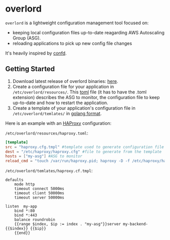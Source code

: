 # overlord

`overlord` is a lightweight configuration management tool focused on:

* keeping local configuration files up-to-date reagarding AWS Autoscaling Group (ASG).
* reloading applications to pick up new config file changes

It's heavily inspired by [confd](https://github.com/kelseyhightower/confd).

## Getting Started

1. Download latest release of overlord binaries: [here](https://github.com/AirVantage/overlord/releases).
2. Create a configuration file for your application in `/etc/overlord/resources/`. This [toml](https://github.com/toml-lang/toml) file (it has to have the .toml extension) describes the ASG to monitor, the configuration file to keep up-to-date and how to restart the application.
3. Create a template of your application's configuration file in `/etc/overlord/temlates/` in [golang format](http://golang.org/pkg/text/template).

Here is an example with an [HAProxy](http://www.haproxy.org/) configuration:

`/etc/overlord/resources/haproxy.toml`:

```TOML
[template]
src = "haproxy.cfg.tmpl" #template used to generate configuration file (located in /etc/overseer/temlates/)
dest = "/etc/haproxy/haproxy.cfg" #file to generate from the template
hosts = ["my-asg"] #ASG to monitor
reload_cmd = "touch /var/run/haproxy.pid; haproxy -D -f /etc/haproxy/haproxy.cfg -p /var/run/haproxy.pid -sf $(cat /var/run/haproxy.pid)" #command to reload the configuration
```

`/etc/overlord/temlates/haproxy.cf.tmpl`:

```
defaults
    mode http
    timeout connect 5000ms
    timeout client 50000ms
    timeout server 50000ms

listen  my-app
	bind *:80
	bind *:443
	balance roundrobin
	{{range $index, $ip := index . "my-asg"}}server my-backend-{{$index}} {{$ip}}
	{{end}}
```
